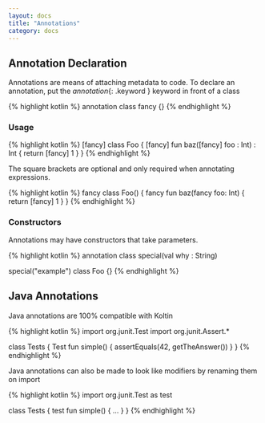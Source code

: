 ```yaml
---
layout: docs
title: "Annotations"
category: docs
---
```


## Annotation Declaration
Annotations are means of attaching metadata to code. To declare an annotation, put the *annotation*{: .keyword } keyword in front of a class

{% highlight kotlin %}
annotation class fancy {}
{% endhighlight %}

### Usage

{% highlight kotlin %}
[fancy] class Foo {
  [fancy] fun baz([fancy] foo : Int) : Int {
    return [fancy] 1
  }
}
{% endhighlight %}

The square brackets are optional and only required when annotating expressions.

{% highlight kotlin %}
fancy class Foo() {
  fancy fun baz(fancy foo: Int) {
    return [fancy] 1
  }
}
{% endhighlight %}

### Constructors

Annotations may have constructors that take parameters.

{% highlight kotlin %}
annotation class special(val why : String)

special("example") class Foo {}
{% endhighlight %}

## Java Annotations

Java annotations are 100% compatible with Koltin

{% highlight kotlin %}
import org.junit.Test
import org.junit.Assert.*

class Tests {
  Test fun simple() {
    assertEquals(42, getTheAnswer())
  }
}
{% endhighlight %}

Java annotations can also be made to look like modifiers by renaming them on import

{% highlight kotlin %}
import org.junit.Test as test

class Tests {
  test fun simple() {
    ...
  }
}
{% endhighlight %}